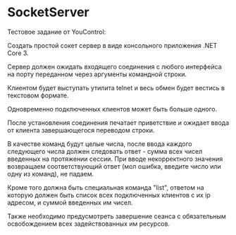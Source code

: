 # SocketServer
Тестовое задание от YouControl:

Создать простой сокет сервер в виде консольного приложения .NET Core 3.

Сервер должен ожидать входящего соединения с любого интерфейса на порту переданном через аргументы командной строки.

Клиентом будет выступать утилита telnet и весь обмен будет вестись в текстовом формате.

Одновременно подключенных клиентов может быть больше одного.

После установления соединения печатает приветствие и ожидает ввода от клиента завершающегося переводом строки.

В качестве команд будут целые числа, после ввода каждого следующего числа должен следовать ответ - сумма всех чисел введенных на протяжении сессии. При вводе некорректного значения возвращаем соответствующий ответ (мол ошибка, введите число или одну из команд), не падаем.

Кроме того должна быть специальная команда "list", ответом на которую должен быть список всех подключенных клиентов с их ip адресом, и суммой введенных им чисел.

Также необходимо предусмотреть завершение сеанса с обязательным освобождением всех задействованных им ресурсов.
